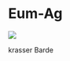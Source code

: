 # Eum-Ag

![](https://i.pinimg.com/736x/17/1c/53/171c539c8eb1141752b9578ed3fa25f5.jpg)

krasser Barde
